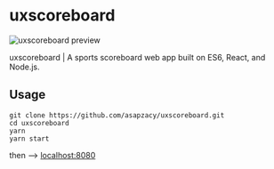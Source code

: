 
# uxscoreboard

![uxscoreboard preview](https://zac.codes/assets/static/img/projects/uxscoreboard_preview-xlarge.jpg)

uxscoreboard | A sports scoreboard web app built on ES6, React, and Node.js.

## Usage
```
git clone https://github.com/asapzacy/uxscoreboard.git
cd uxscoreboard
yarn
yarn start
```
then --> [localhost:8080](http://localhost:8080)
